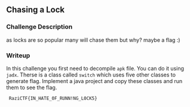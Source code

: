 ## Chasing a Lock

### Challenge Description
as locks are so popular many will chase them but why? maybe a flag :)  

### Writeup
In this challenge you first need to decompile `apk` file. You can do it using `jadx`.
Therse is a class called `switch` which uses five other classes to generate flag. Implement a java project and copy these classes and run them to see the flag. 
```
 RaziCTF{IN_HATE_0F_RUNN!NG_L0CK5}
```
